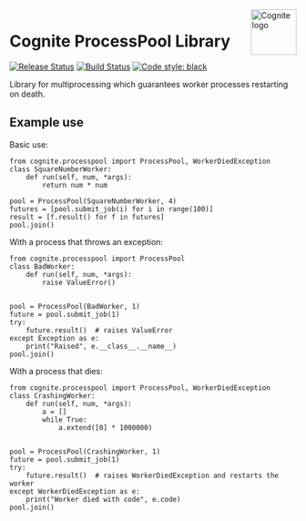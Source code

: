 
<a href="https://cognite.com/">
    <img src="https://github.com/cognitedata/cognite-python-docs/blob/master/img/cognite_logo.png" alt="Cognite logo" title="Cognite" align="right" height="80" />
</a>

Cognite ProcessPool Library
===========================

[![Release Status](https://github.com/cognitedata/processpool-python/workflows/release/badge.svg)](https://github.com/cognitedata/processpool-python/actions)
[![Build Status](https://github.com/cognitedata/processpool-python/workflows/test_and_build/badge.svg)](https://github.com/cognitedata/processpool-python/actions)
[![Code style: black](https://img.shields.io/badge/code%20style-black-000000.svg)](https://github.com/ambv/black)

Library for multiprocessing which guarantees worker processes restarting on death.

Example use
-----------

Basic use:    
    
    from cognite.processpool import ProcessPool, WorkerDiedException    
    class SquareNumberWorker:
        def run(self, num, *args):
            return num * num

    pool = ProcessPool(SquareNumberWorker, 4)
    futures = [pool.submit_job(i) for i in range(100)]
    result = [f.result() for f in futures]
    pool.join()


With a process that throws an exception:

    from cognite.processpool import ProcessPool
    class BadWorker:
        def run(self, num, *args):
            raise ValueError()
    
    
    pool = ProcessPool(BadWorker, 1)
    future = pool.submit_job(1)
    try:
        future.result()  # raises ValueError
    except Exception as e:
        print("Raised", e.__class__.__name__)
    pool.join()

With a process that dies:

    from cognite.processpool import ProcessPool, WorkerDiedException
    class CrashingWorker:
        def run(self, num, *args):
            a = []
            while True:
                a.extend([0] * 1000000)
    
    
    pool = ProcessPool(CrashingWorker, 1)
    future = pool.submit_job(1)
    try:
        future.result()  # raises WorkerDiedException and restarts the worker
    except WorkerDiedException as e:
        print("Worker died with code", e.code)
    pool.join()


